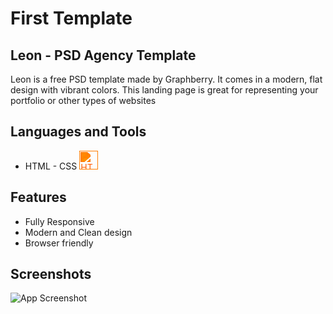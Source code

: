 
# First Template 
## Leon - PSD Agency Template

Leon is a free PSD template made by Graphberry. It comes in a modern, flat design with vibrant colors. This landing page is great for representing your portfolio or other types of websites


## Languages and Tools
- HTML - CSS
<img src="https://cdn.jsdelivr.net/npm/simple-icons@v5/icons/html5.svg" alt="HTML Icon" width="30" height="30" style="filter: invert(39%) sepia(83%) saturate(2881%) hue-rotate(359deg) brightness(101%) contrast(101%);" /> <i class="fab fa-css3-alt" style="color: #1572B6; font-size: 30px;"></i>

## Features

- Fully Responsive
- Modern and Clean design
- Browser friendly


## Screenshots

![App Screenshot](https://graphberry-imgs.imgix.net/leon-psd-agency-template-312.png?auto=compress,format&q=80&w=800)

